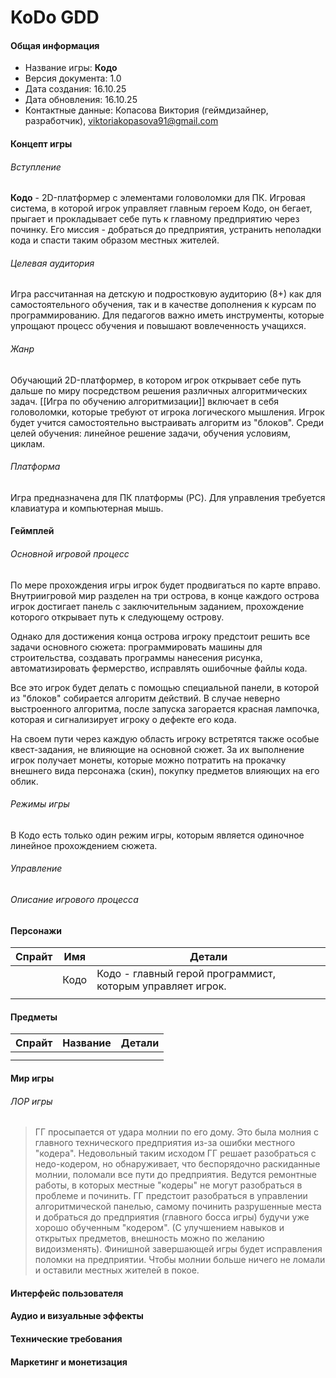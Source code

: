 # KoDo GDD
#### Общая информация
- Название игры: **Кодо**
- Версия документа: 1.0
- Дата создания: 16.10.25
- Дата обновления: 16.10.25
- Контактные данные: Копасова Виктория (геймдизайнер, разработчик), viktoriakopasova91@gmail.com
#### Концепт игры
###### Вступление
**Кодо** - 2D-платформер с элементами головоломки для ПК. Игровая система, в которой игрок управляет главным героем Кодо, он бегает, прыгает и прокладывает себе путь к главному предприятию через починку. Его миссия - добраться до предприятия, устранить неполадки кода и спасти таким образом местных жителей.
###### Целевая аудитория
Игра рассчитанная на детскую и подростковую аудиторию (8+) как для самостоятельного обучения, так и в качестве дополнения к курсам по программированию. Для педагогов важно иметь инструменты, которые упрощают процесс обучения и повышают вовлеченность учащихся.
###### Жанр
Обучающий 2D-платформер, в котором игрок открывает себе путь дальше по миру посредством решения различных алгоритмических задач. [[Игра по обучению алгоритмизации]] включает в себя головоломки, которые требуют от игрока логического мышления. Игрок будет учится самостоятельно выстраивать алгоритм из "блоков". Среди целей обучения: линейное решение задачи, обучения условиям, циклам.
###### Платформа
Игра предназначена для ПК платформы (PC). Для управления требуется клавиатура и компьютерная мышь.
#### Геймплей
###### Основной игровой процесс
По мере прохождения игры игрок будет продвигаться по карте вправо. Внутриигровой мир разделен на три острова, в конце каждого острова игрок достигает панель с заключительным заданием, прохождение которого открывает путь к следующему острову.

Однако для достижения конца острова игроку предстоит решить все задачи основного сюжета: программировать машины для строительства, создавать программы нанесения рисунка, автоматизировать фермерство, исправлять ошибочные файлы кода. 

Все это игрок будет делать с помощью специальной панели, в которой из "блоков" собирается алгоритм действий. В случае неверно выстроенного алгоритма, после запуска загорается красная лампочка, которая и сигнализирует игроку о дефекте его кода.

На своем пути через каждую область игроку встретятся также особые квест-задания, не влияющие на основной сюжет. За их выполнение игрок получает монеты, которые можно потратить на прокачку внешнего вида персонажа (скин), покупку предметов влияющих на его облик.
###### Режимы игры
В Кодо есть только один режим игры, которым является одиночное линейное прохождением сюжета. 
###### Управление
###### Описание игрового процесса

#### Персонажи

| Спрайт | Имя  | Детали                                                     |
| ------ | ---- | ---------------------------------------------------------- |
|        | Кодо | Кодо - главный герой программист, которым управляет игрок. |
|        |      |                                                            |
#### Предметы 
| Спрайт | Название | Детали |
| ------ | -------- | ------ |
|        |          |        |
|        |          |        |
#### Мир игры
###### ЛОР игры
> ГГ просыпается от удара молнии по его дому. Это была молния с главного технического предприятия из-за ошибки местного "кодера". 
> Недовольный таким исходом ГГ решает разобраться с недо-кодером, но обнаруживает, что беспорядочно раскиданные молнии, поломали все пути до предприятия. Ведутся ремонтные работы, в которых местные "кодеры" не могут разобраться в проблеме и починить. ГГ предстоит разобраться в управлении алгоритмической панелью, самому починить разрушенные места и добраться до предприятия (главного босса игры) будучи уже хорошо обученным "кодером". (С улучшением навыков и открытых предметов, внешность можно по желанию видоизменять).
> Финишной завершающей игры будет исправления поломки на предприятии. Чтобы молнии больше ничего не ломали и оставили местных жителей в покое.
#### Интерфейс пользователя

#### Аудио и визуальные эффекты

#### Технические требования

#### Маркетинг и монетизация
